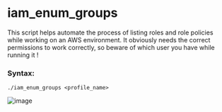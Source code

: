 # iam_enum_groups

This script helps automate the process of listing roles and role policies while working on an AWS environment. 
It obviously needs the correct permissions to work correctly, so beware of which user you have while running it !

### Syntax:

```
./iam_enum_groups <profile_name>
```

![image](https://github.com/user-attachments/assets/63d2292e-e938-4d10-9387-dd5273989c55)

